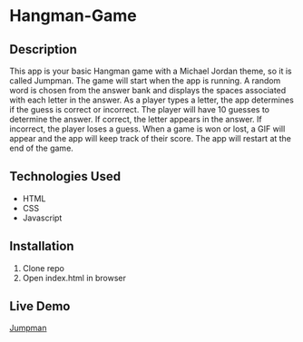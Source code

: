 # Hangman-Game

## Description

This app is your basic Hangman game with a Michael Jordan theme, so it is called Jumpman.  The game will start when the app is running.  A random word is chosen from the answer bank and displays the spaces associated with each letter in the answer.  As a player types a letter, the app determines if the guess is correct or incorrect.  The player will have 10 guesses to determine the answer.  If correct, the letter appears in the answer.  If incorrect, the player loses a guess.  When a game is won or lost, a GIF will appear and the app will keep track of their score.  The app will restart at the end of the game.

## Technologies Used

* HTML
* CSS
* Javascript

## Installation

1.  Clone repo
2.  Open index.html in browser

## Live Demo

[Jumpman](https://sbiswas2.github.io/Hangman-Game/index.html)
